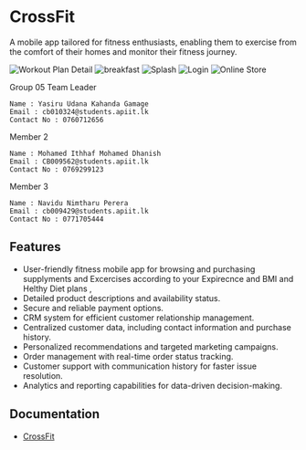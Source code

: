 # CrossFit
A mobile app tailored for fitness enthusiasts, enabling them to exercise from the comfort of their homes and monitor their fitness journey.

![Workout Plan Detail](https://github.com/yasiru2077/CrossFit/assets/96358931/e10d0956-0e13-4316-be1f-acc209c43a3c)
![breakfast](https://github.com/yasiru2077/CrossFit/assets/96358931/e268025c-6de1-43b2-9153-9eebe757de4f)
![Splash](https://github.com/yasiru2077/CrossFit/assets/96358931/866b943c-7db8-4d77-a563-d355f1894692)
![Login](https://github.com/yasiru2077/CrossFit/assets/96358931/b4bf9fe9-92b2-43ae-8dd0-e0132af3f6e5)
![Online Store](https://github.com/yasiru2077/CrossFit/assets/96358931/4346382b-c6a8-43d4-96e2-fcf62748678c)


Group 05
Team Leader

    Name : Yasiru Udana Kahanda Gamage
    Email : cb010324@students.apiit.lk
    Contact No : 0760712656

Member 2

    Name : Mohamed Ithhaf Mohamed Dhanish
    Email : CB009562@students.apiit.lk
    Contact No : 0769299123

Member 3

    Name : Navidu Nimtharu Perera
    Email : cb009429@students.apiit.lk
    Contact No : 0771705444


## Features

- User-friendly fitness mobile app for browsing and purchasing supplyments and Excercises according to your Expirecnce and BMI and Helthy Diet plans ,
- Detailed product descriptions and availability status.
- Secure and reliable payment options.
- CRM system for efficient customer relationship management.
- Centralized customer data, including contact information and purchase history.
- Personalized recommendations and targeted marketing campaigns.
- Order management with real-time order status tracking.
- Customer support with communication history for faster issue resolution.
- Analytics and reporting capabilities for data-driven decision-making.

## Documentation

- [CrossFit](https://github.com/yasiru2077/CrossFit/files/13039870/Document1.1.1.pdf)


